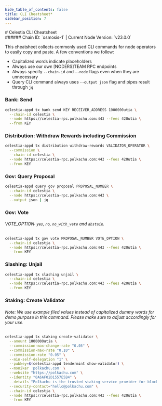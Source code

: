 ```yaml
---
hide_table_of_contents: false
title: CLI Cheatsheet*
sidebar_position: 7
---
```


<div class="h1-with-icon icon-osmosis">
# Celestia CLI Cheatsheet
</div>
###### Chain ID: `osmosis-1` | Current Node Version: `v23.0.0`

This cheatsheet collects commonly used CLI commands for node operators to easily copy and paste. A few conventions we follow:

- Capitalized words indicate placeholders
- Always use our own [NODERS]TEAM RPC endpoints
- Always specify `--chain-id` and `--node` flags even when they are unnecessary
- Query CLI command always uses `--output json` flag and pipes result through `jq`

### Bank: Send
```bash
celestia-appd tx bank send KEY RECEIVER_ADDRESS 1000000utia \
  --chain-id celestia \
  --node https://celestia-rpc.polkachu.com:443 --fees 420utia \
  --from KEY
```

### Distribution: Withdraw Rewards including Commission
```bash
celestia-appd tx distribution withdraw-rewards VALIDATOR_OPERATOR \
  --commission \
  --chain-id celestia \
  --node https://celestia-rpc.polkachu.com:443 --fees 420utia \
  --from KEY
```

### Gov: Query Proposal
```bash
celestia-appd query gov proposal PROPOSAL_NUMBER \
  --chain-id celestia \
  --node https://celestia-rpc.polkachu.com:443 \
  --output json | jq
```

### Gov: Vote
###### VOTE_OPTION: `yes`, `no`, `no_with_veto` and `abstain`.
```bash
celestia-appd tx gov vote PROPOSAL_NUMBER VOTE_OPTION \
  --chain-id celestia \
  --node https://celestia-rpc.polkachu.com:443 --fees 420utia \
  --from KEY
```

### Slashing: Unjail
```bash
celestia-appd tx slashing unjail \
  --chain-id celestia \
  --node https://celestia-rpc.polkachu.com:443 --fees 420utia \
  --from KEY
```

### Staking: Create Validator
###### Note: We use example filed values instead of capitalized dummy words for demo purpose in this command. Please make sure to adjust accordingly for your use.
```bash
celestia-appd tx staking create-validator \
  --amount 1000000utia \
  --commission-max-change-rate "0.05" \
  --commission-max-rate "0.10" \
  --commission-rate "0.05" \
  --min-self-delegation "1" \
  --pubkey=$(celestia-appd tendermint show-validator) \
  --moniker 'polkachu.com' \
  --website "https://polkachu.com" \
  --identity "0A6AF02D1557E5B4" \
  --details "Polkachu is the trusted staking service provider for blockchain projects. 100% refund for downtime slash. Contact us at hello@polkachu.com" \
  --security-contact="hello@polkachu.com" \
  --chain-id celestia \
  --node https://celestia-rpc.polkachu.com:443 --fees 420utia \
  --from KEY
```
